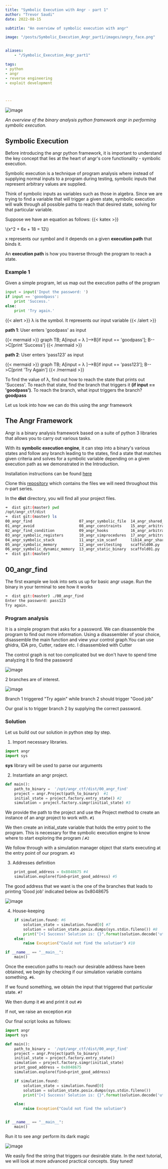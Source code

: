 ```yaml
---
title: "Symbolic Execution with Angr - part 1"
author: "Trevor Saudi"
date: 2022-08-15

subtitle: "An overview of symbolic execution with angr"

image: "/posts/Symbolic_Execution_Angr_part1/images/angry_face.png" 


aliases:
    - "/Symbolic_Execution_Angr_part1"

tags:
- python
- angr
- reverse engineering
- exploit development



---
```

![image](/posts/2021-09-12_cybertalents-national-ctf/images/angry_face.png)

_An overview of the binary analysis python framework angr in performing symbolic execution._

## Symbolic Execution

Before introducing the angr python framework, it is important to understand the key concept that lies at the heart of angr's core functionality - symbolic execution.

Symbolic execution is a technique of program analysis where instead of supplying normal inputs to a program during testing, symbolic inputs that represent arbitrary values are supplied. 

Think of symbolic inputs as variables such as those in algebra. Since we are trying to find a variable that will trigger a given state, symbolic execution will walk through all possible paths to reach that desired state, solving for that particular variable.

Suppose we have an equation as follows:
{{< katex >}}

\\(x^2 + 6x + 18 = 12\\)



x represents our symbol and it depends on a given **execution path** that binds it.

An **execution path** is how you traverse through the program to reach a state.


### Example 1

Given a simple program, let us map out the execution paths of the program

```python 
input = input('Input the password: ')
if input == 'gooodpass':
    print 'Success.'
else:
    print 'Try again.'
```

{{< alert >}}
λ is the symbol. It represents our input variable
{{< /alert >}}

**path 1**: User enters 'goodpass' as input

{{< mermaid >}}
graph TB;
A[input = λ ]-->B[if input == 'goodpass'];
B-->C[print 'Success']
{{< /mermaid >}}

**path 2**: User enters 'pass123' as input

{{< mermaid >}}
graph TB;
A[input = λ ]-->B[if input == 'pass123'];
B-->C[print 'Try Again']
{{< /mermaid >}}

To find the value of λ, find out how to reach the state that prints out 'Success'. To reach that state, find the branch that triggers it **(if input == 'goodpass')**. To reach the branch, what input triggers the branch? **goodpass**

Let us look into how we can do this using the angr framework

## The Angr Framework

Angr is a binary analysis framework based on a suite of python 3 libraries that allows you to carry out various tasks. 

With its **symbolic execution engine**, it can step into a binary's various states and follow any branch leading to the states, find a state that matches given criteria and solves for a symbolic variable depending on a given execution path as we demonstrated in the Introduction.

Installation instructions can be found [here](https://github.com/angr/angr)

Clone this [repository](https://github.com/jakespringer/angr_ctf.git) which contains the files we will need throughout this n-part series.

In the **dist** directory, you will find all your project files.

```bash
➜  dist git:(master) pwd
/opt/angr_ctf/dist
➜  dist git:(master) ls
00_angr_find                     07_angr_symbolic_file  14_angr_shared_library        scaffold02.py  scaffold09.py  scaffold16.py
01_angr_avoid                    08_angr_constraints    15_angr_arbitrary_read        scaffold03.py  scaffold10.py  scaffold17.py
02_angr_find_condition           09_angr_hooks          16_angr_arbitrary_write       scaffold04.py  scaffold11.py
03_angr_symbolic_registers       10_angr_simprocedures  17_angr_arbitrary_jump        scaffold05.py  scaffold12.py
04_angr_symbolic_stack           11_angr_sim_scanf      lib14_angr_shared_library.so  scaffold06.py  scaffold13.py
05_angr_symbolic_memory          12_angr_veritesting    scaffold00.py                 scaffold07.py  scaffold14.py
06_angr_symbolic_dynamic_memory  13_angr_static_binary  scaffold01.py                 scaffold08.py  scaffold15.py
➜  dist git:(master)
```

## 00_angr_find

The first example we look into sets us up for basic angr usage.
Run the binary in your terminal to see how it works

```bash
➜  dist git:(master) ./00_angr_find
Enter the password: pass123
Try again.
```
### Program analysis
It is a simple program that asks for a password. We can disassemble the program to find out more information.
Using a disassembler of your choice, disassemble the main function and view your control graph.You can use ghidra, IDA pro, Cutter, radare etc. I disassembled with Cutter

The control graph is not too complicated but we don't have to spend time analyzing it to find the password

![image](/posts/2021-09-12_cybertalents-national-ctf/images/control.png)

2 branches are of interest. 

![image](/posts/2021-09-12_cybertalents-national-ctf/images/branches.png)

Branch 1 triggered "Try again" while branch 2 should trigger "Good job"

Our goal is to trigger branch 2 by supplying the correct password.

### Solution

Let us build out our solution in python step by step.

1. Import necessary libraries. 

```python
import angr
import sys
```

**sys** library will be used to parse our arguments

2. Instantiate an angr project. 

```python
def main():
    path_to_binary =  '/opt/angr_ctf/dist/00_angr_find'
    project = angr.Project(path_to_binary)  #1
    initial_state = project.factory.entry_state() #2
    simulation = project.factory.simgr(initial_state) #3
```    

We provide the path to the project and use the Project method to create an instance of an angr project to work with. ```#1 ```    

We then create an initial_state variable that holds the entry point to the program. This is necessary for the symbolic execution engine to know where to start exploring the program /.```#2```    

We follow through with a simulation manager object that starts executing at the entry point of our program. ```#3```

3. Addresses definition

```python
    print_good_address = 0x8048675 #4
    simulation.explore(find=print_good_address) #5
```

The good address that we want is the one of the branches that leads to printing 'Good job' indicated below as 0x8048675

![image](/posts/2021-09-12_cybertalents-national-ctf/images/good_address.png)

4. House-keeping

```python
    if simulation.found: #6
        solution_state = simulation.found[0] #7
        solution = solution_state.posix.dumps(sys.stdin.fileno()) #8
        print("[+] Success! Solution is: {}".format(solution.decode('utf-8'))) #9
    else:
        raise Exception("Could not find the solution") #10

if __name__ == "__main__":
    main()    
```

Once the execution paths to reach our desirable address have been obtained, we begin by checking if our simulation variable contains something. ```#6```. 

If we found something, we obtain the input that triggered that particular state. ```#7```

We then dump it  ```#8``` and print it out ```#9```

If not, we raise an exception ```#10```

Our final script looks as follows:


```python
import angr
import sys 

def main():
    path_to_binary =  '/opt/angr_ctf/dist/00_angr_find'
    project = angr.Project(path_to_binary)
    initial_state = project.factory.entry_state() 
    simulation = project.factory.simgr(initial_state) 
    print_good_address = 0x8048675
    simulation.explore(find=print_good_address)

    if simulation.found:
        solution_state = simulation.found[0]
        solution = solution_state.posix.dumps(sys.stdin.fileno())
        print("[+] Success! Solution is: {}".format(solution.decode('utf-8')))

    else:
        raise Exception("Could not find the solution")


if __name__ == "__main__":
    main()
```

Run it to see angr perform its dark magic


![image](/posts/2021-09-12_cybertalents-national-ctf/images/solution.png)

We easily find the string that triggers our desirable state. In the next tutorial, we will look at more advanced practical concepts. Stay tuned!